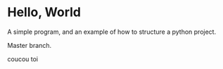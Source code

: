 Hello, World
============

A simple program, and an example of how to structure a python project.

Master branch.

coucou toi
